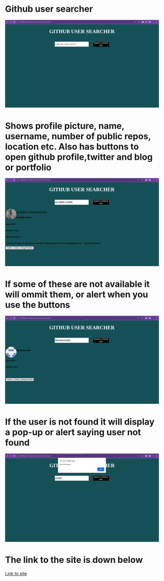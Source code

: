 # Github user searcher
![](scr/display-pictures/searcher1.png)

# Shows profile picture, name, username, number of public repos, location etc. Also has buttons to open github profile,twitter and blog or portfolio
![](scr/display-pictures/searcher2.png)

# If some of these are not available it will ommit them, or alert when you use the buttons
![](scr/display-pictures/searcher3.png)

# If the user is not found it will display a pop-up or alert saying user not found
![](scr/display-pictures/searcher4.png)

# The link to the site is down below
<a href="https://neoxenon66.github.io/github-user-searcher/" target="_blank" rel="noopener noreferrer">Link to site</a>
